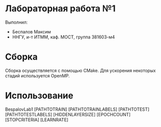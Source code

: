 # Лабораторная работа №1

Выполнил:

 - Беспалов Максим
 - ННГУ, и-т ИТММ, каф. МОСТ, группа 381603-м4

 # Сборка

 Сборка осуществляется с помощью CMake. Для ускорения некоторых стадий используется OpenMP.

 # Использование

 BespalovLab1 [PATHTOTRAIN] [PATHTOTRAINLABELS] [PATHTOTEST] [PATHTOTESTLABELS] [HIDDENLAYERSIZE] [EPOCHCOUNT] [STOPCRITERIA] [LEARNRATE]